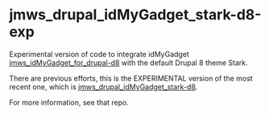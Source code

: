 # jmws_drupal_idMyGadget_stark-d8-exp

Experimental version of code to integrate idMyGadget [jmws_idMyGadget_for_drupal-d8](https://github.com/tomwhartung/jmws_idMyGadget_for_drupal-d8) with the default Drupal 8 theme Stark.

There are previous efforts, this is the EXPERIMENTAL version of the most recent one, which is [jmws_drupal_idMyGadget_stark-d8](https://github.com/tomwhartung/jmws_drupal_idMyGadget_stark-d8).

For more information, see that repo.

